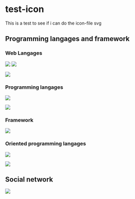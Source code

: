 # test-icon

This is a test to see if i can do the icon-file svg

## Programming langages and framework

### Web Langages 

<img src ="https://img.shields.io/badge/Html5-E34F26?style=for-the-badge&logo=Html5&logoColor=white"> </img><img src ="https://img.shields.io/badge/Css3-1572B6?style=for-the-badge&logo=Css3&logoColor=white"></img>

<img src ="https://img.shields.io/badge/JavaScript-F7DF1E?style=for-the-badge&logo=JavaScript&logoColor=black"></img>

### Programming langages

<img src ="https://img.shields.io/badge/Python-3776AB?style=for-the-badge&logo=Python&logoColor=white"></img> 

<img src ="https://img.shields.io/badge/Php-777BB4?style=for-the-badge&logo=Php&logoColor=white"></img>

### Framework

<img src ="https://img.shields.io/badge/Laravel-FF2D20?style=for-the-badge&logo=Laravel&logoColor=white"></img>

### Oriented programming langages

<img src ="https://img.shields.io/badge/Csharp-A100FF?style=for-the-badge&logo=Csharp&logoColor=white"></img>

<img src ="https://img.shields.io/badge/Java-FF6A00?style=for-the-badge&logo=java15&logo-color=EE4C2C"></img>

## Social network

<img src ="https://img.shields.io/badge/linkedin-0A66C2?style=for-the-badge&logo=linkedin&logo-color=EE4C2C"></img>
